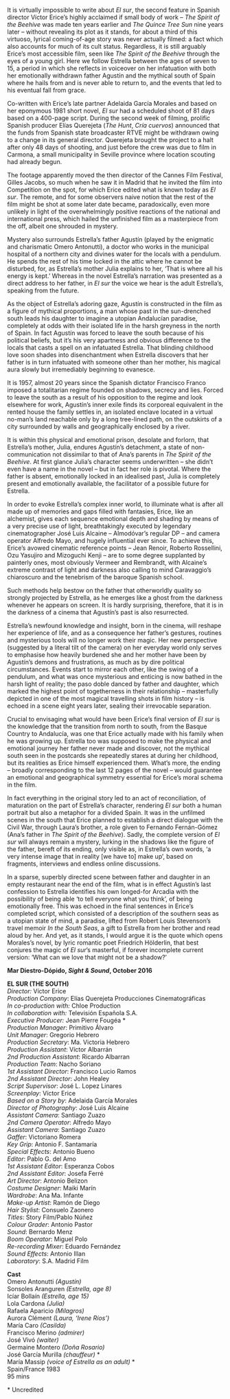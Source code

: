 
It is virtually impossible to write about _El sur_, the second feature in Spanish director Víctor Erice’s highly acclaimed if small body of work – _The Spirit of the Beehive_ was made ten years earlier and _The Quince Tree Sun_ nine years later – without revealing its plot as it stands, for about a third of this virtuoso, lyrical coming-of-age story was never actually filmed: a fact which also accounts for much of its cult status. Regardless, it is still arguably Erice’s most accessible film, seen like _The Spirit of the Beehive_ through the eyes of a young girl. Here we follow Estrella between the ages of seven to 15, a period in which she reflects in voiceover on her infatuation with both her emotionally withdrawn father Agustín and the mythical south of Spain where he hails from and is never able to return to, and the events that led to his eventual fall from grace.

Co-written with Erice’s late partner Adelaida García Morales and based on her eponymous 1981 short novel, _El sur_ had a scheduled shoot of 81 days based on a 400-page script. During the second week of filming, prolific Spanish producer Elías Querejeta (_The Hunt_, _Cría_ _cuervos_) announced that the funds from Spanish state broadcaster RTVE might be withdrawn owing to a change in its general director. Querejeta brought the project to a halt after only 48 days of shooting, and just before the crew was due to film in Carmona, a small municipality in Seville province where location scouting had already begun.

The footage apparently moved the then director of the Cannes Film Festival, Gilles Jacobs, so much when he saw it in Madrid that he invited the film into Competition on the spot, for which Erice edited what is known today as  _El sur_. The remote, and for some observers naive notion that the rest of the film might be shot at some later date became, paradoxically, even more unlikely in light of the overwhelmingly positive reactions of the national and international press, which hailed the unfinished film as a masterpiece from the off, albeit one shrouded in mystery.

Mystery also surrounds Estrella’s father Agustín (played by the enigmatic and charismatic Omero Antonutti), a doctor who works in the municipal hospital of a northern city and divines water for the locals with a pendulum. He spends the rest of his time locked in the attic where he cannot be disturbed, for, as Estrella’s mother Julia explains to her, ‘That is where all his energy is kept.’ Whereas in the novel Estrella’s narration was presented as a direct address to her father, in _El sur_ the voice we hear is the adult Estrella’s, speaking from the future.

As the object of Estrella’s adoring gaze, Agustín is constructed in the film as a figure of mythical proportions, a man whose past in the sun-drenched south leads his daughter to imagine a utopian Andalucían paradise, completely at odds with their isolated life in the harsh greyness in the north of Spain. In fact Agustín was forced to leave the south because of his political beliefs, but it’s his very apartness and obvious difference to the locals that casts a spell on an infatuated Estrella. That blinding childhood love soon shades into disenchantment when Estrella discovers that her father is in turn infatuated with someone other than her mother, his magical aura slowly but irremediably beginning to evanesce.

It is 1957, almost 20 years since the Spanish dictator Francisco Franco imposed a totalitarian regime founded on shadows, secrecy and lies. Forced to leave the south as a result of his opposition to the regime and look elsewhere for work, Agustín’s inner exile finds its corporeal equivalent in the rented house the family settles in, an isolated enclave located in a virtual no-man’s land reachable only by a long tree-lined path, on the outskirts of a city surrounded by walls and geographically enclosed by a river.

It is within this physical and emotional prison, desolate and forlorn, that Estrella’s mother, Julia, endures Agustín’s detachment, a state of non-communication not dissimilar to that of Ana’s parents in _The Spirit of the Beehive_. At first glance Julia’s character seems underwritten – she didn’t even have a name in the novel – but in fact her role is pivotal. Where the father is absent, emotionally locked in an idealised past, Julia is completely present and emotionally available, the facilitator of a possible future for Estrella.

In order to evoke Estrella’s complex inner world, to illuminate what is after all made up of memories and gaps filled with fantasies, Erice, like an alchemist, gives each sequence emotional depth and shading by means of a very precise use of light, breathtakingly executed by legendary cinematographer José Luis Alcaine – Almodóvar’s regular DP – and camera operator Alfredo Mayo, and hugely influential ever since. To achieve this, Erice’s avowed cinematic reference points – Jean Renoir, Roberto Rossellini, Ozu Yasujiro and Mizoguchi Kenji – are to some degree supplanted by painterly ones, most obviously Vermeer and Rembrandt, with Alcaine’s extreme contrast of light and darkness also calling to mind Caravaggio’s chiaroscuro and the tenebrism of the baroque Spanish school.

Such methods help bestow on the father that otherworldly quality so strongly projected by Estrella, as he emerges like a ghost from the darkness whenever he appears on screen. It is hardly surprising, therefore, that it is in the darkness of a cinema that Agustín’s past is also resurrected.

Estrella’s newfound knowledge and insight, born in the cinema, will reshape her experience of life, and as a consequence her father’s gestures, routines and mysterious tools will no longer work their magic. Her new perspective (suggested by a literal tilt of the camera) on her everyday world only serves to emphasise how heavily burdened she and her mother have been by Agustín’s demons and frustrations, as much as by dire political circumstances. Events start to mirror each other, like the swing of a pendulum, and what was once mysterious and enticing is now bathed in the harsh light of reality; the paso doble danced by father and daughter, which marked the highest point of togetherness in their relationship – masterfully depicted in one of the most magical travelling shots in film history – is echoed in a scene eight years later, sealing their irrevocable separation.

Crucial to envisaging what would have been Erice’s final version of _El sur_ is the knowledge that the transition from north to south, from the Basque Country to Andalucía, was one that Erice actually made with his family when he was growing up. Estrella too was supposed to make the physical and emotional journey her father never made and discover, not the mythical south seen in the postcards she repeatedly stares at during her childhood, but its realities as Erice himself experienced them. What’s more, the ending – broadly corresponding to the last 12 pages of the novel – would guarantee an emotional and geographical symmetry essential for Erice’s moral schema in the film.

In fact everything in the original story led to an act of reconciliation, of maturation on the part of Estrella’s character, rendering _El sur_ both a human portrait but also a metaphor for a divided Spain. It was in the unfilmed scenes in the south that Erice planned to establish a direct dialogue with the Civil War, through Laura’s brother, a role given to Fernando Fernán-Gómez (Ana’s father in _The Spirit of the Beehive_). Sadly, the complete version of _El sur_ will always remain a mystery, lurking in the shadows like the figure of the father, bereft of its ending, only visible as, in Estrella’s own words, ‘a very intense image that in reality [we have to] make up’, based on fragments, interviews and endless online discussions.

In a sparse, superbly directed scene between father and daughter in an empty restaurant near the end of the film, what is in effect Agustín’s last confession to Estrella identifies his own longed-for Arcadia with the possibility of being able ‘to tell everyone what you think’, of being emotionally free. This was echoed in the final sentences in Erice’s completed script, which consisted of a description of the southern seas as a utopian state of mind, a paradise, lifted from Robert Louis Stevenson’s travel memoir _In the South Seas_, a gift to Estrella from her brother and read aloud by her. And yet, as it stands, I would argue it is the quote which opens Morales’s novel, by lyric romantic poet Friedrich Hölderlin, that best conjures the magic of _El sur_’s masterful, if forever incomplete current version: ‘What can we love that might not be a shadow?’<br>

**Mar Diestro-Dópido, _Sight & Sound_, October 2016**<br>

**EL SUR (THE SOUTH)**<br>
_Director:_ Víctor Erice<br>
_Production Company_: Elías Querejeta Producciones Cinematográficas<br>
_In co-production with:_ Chloe Production<br>
_In collaboration with:_ Televisión Española S.A.<br>
_Executive Producer:_ Jean Pierre Fougéa *<br>
_Production Manager_: Primitivo Álvaro<br>
_Unit Manager_: Gregorio Hebrero<br>
_Production Secretary_: Ma. Victoria Hebrero<br>
_Production Assistant_: Víctor Albarrán<br>
_2nd Production Assistant_: Ricardo Albarran<br>
_Production Team_: Nacho Soriano<br>
_1st Assistant Director_: Francisco Lucio Ramos<br>
_2nd Assistant Director_: John Healey<br>
_Script Supervisor_: José L. Lopez Linares<br>
_Screenplay_: Víctor Erice<br>
_Based on a Story by_: Adelaida García Morales<br>
_Director of Photography_: José Luis Alcaine<br>
_Assistant Camera_: Santiago Zuazo<br>
_2nd Camera Operator_: Alfredo Mayo<br>
_Assistant Camera_: Santiago Zuazo<br>
_Gaffer_: Victoriano Romera<br>
_Key Grip_: Antonio F. Santamaría<br>
_Special Effects_: Antonio Bueno<br>
_Editor_: Pablo G. del Amo<br>
_1st Assistant Editor_: Esperanza Cobos<br>
_2nd Assistant Editor_: Josefa Ferré<br>
_Art Director_: Antonio Belizon<br>
_Costume Designer_: Maiki Marín<br>
_Wardrobe_: Ana Ma. Infante<br>
_Make-up Artist_: Ramón de Diego<br>
_Hair Stylist_: Consuelo Zaonero<br>
_Titles_: Story Film/Pablo Núñez<br>
_Colour Grader_: Antonio Pastor<br>
_Sound_: Bernardo Menz<br>
_Boom Operator_: Miguel Polo<br>
_Re-recording Mixer_: Eduardo Fernández<br>
_Sound Effects_: Antonio Illan<br>
_Laboratory_: S.A. Madrid Film<br>

**Cast**<br>
Omero Antonutti _(Agustín)_<br>
Sonsoles  Aranguren _(Estrella, age 8)_<br>
Icíar  Bollaín _(Estrella, age 15)_<br>
Lola  Cardona _(Julia)_<br>
Rafaela  Aparicio _(Milagros)_<br>
Aurora  Clément _(Laura, ‘Irene Ríos’)_<br>
María  Caro _(Casilda)_<br>
Francisco  Merino _(admirer)_<br>
José  Vivó _(waiter)_<br>
Germaine  Montero _(Doña Rosario)_<br>
José García Murilla _(chauffeur)_ *<br>
María Massip _(voice of Estrella as an adult)_ *<br>
Spain/France 1983<br>
95 mins<br>

\* Uncredited
<!--stackedit_data:
eyJoaXN0b3J5IjpbNjkwMjQ1Nzk2XX0=
-->